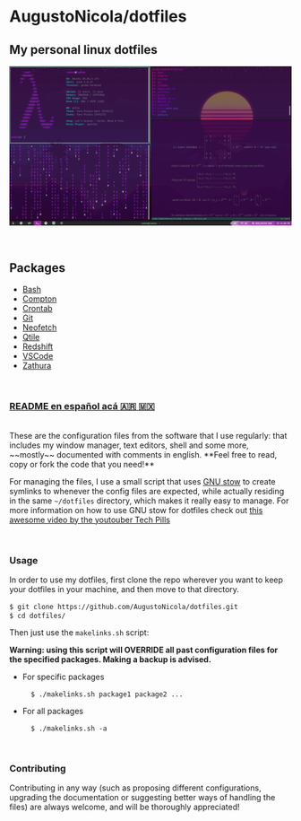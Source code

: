 # AugustoNicola/dotfiles
## My personal linux dotfiles

![Screenshot](screenshot.png)

<br />

## Packages
* [Bash](bash)
* [Compton](compton/compton)
* [Crontab](crontab)
* [Git](git)
* [Neofetch](neofetch/neofetch)
* [Qtile](qtile/qtile)
* [Redshift](redshift)
* [VSCode](vscode)
* [Zathura](zathura)

<br />

### [README en español acá :argentina: :mexico:](README.md)

<br />
These are the configuration files from the software that I use regularly: that includes my window manager, text editors, shell and some more, ~~mostly~~ documented with comments in english. **Feel free to read, copy or fork the code that you need!**

For managing the files, I use a small script that uses [GNU stow](https://www.gnu.org/software/stow/) to create symlinks to whenever the config files are expected, while actually residing in the same `~/dotfiles` directory, which makes it really easy to manage. For more information on how to use GNU stow for dotfiles check out [this awesome video by the youtouber Tech Pills](https://www.youtube.com/watch?v=GqL6W-ua7uQ)

<br />

### Usage
In order to use my dotfiles, first clone the repo wherever you want to keep your dotfiles in your machine, and then move to that directory.

	$ git clone https://github.com/AugustoNicola/dotfiles.git
	$ cd dotfiles/

Then just use the `makelinks.sh` script:

**Warning: using this script will OVERRIDE all past configuration files for the specified packages. Making a backup is advised.**

* For specific packages
		
		$ ./makelinks.sh package1 package2 ...

* For all packages

		$ ./makelinks.sh -a
		

<br />

###  Contributing
Contributing in any way (such as proposing different configurations, upgrading the documentation or suggesting better ways of handling the files) are always welcome, and will be thoroughly appreciated!
